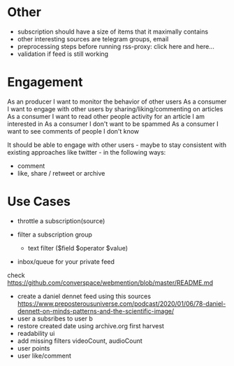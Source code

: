 # Other
- subscription should have a size of items that it maximally contains
- other interesting sources are telegram groups, email
- preprocessing steps before running rss-proxy: click here and here...
- validation if feed is still working

# Engagement
As an producer I want to monitor the behavior of other users
As a consumer I want to engage with other users by sharing/liking/commenting on articles
    As a consumer I want to read other people activity for an article I am interested in
As a consumer I don't want to be spammed
As a consumer I want to see comments of people I don't know


It should be able to engage with other users - maybe to stay consistent with existing approaches like twitter - in
the following ways:
- comment
- like, share / retweet or archive


# Use Cases
- throttle a subscription(source)
- filter a subscription group
    - text filter ($field $operator $value)
    
- inbox/queue for your private feed

check https://github.com/converspace/webmention/blob/master/README.md

- create a daniel dennet feed using this sources https://www.preposterousuniverse.com/podcast/2020/01/06/78-daniel-dennett-on-minds-patterns-and-the-scientific-image/
- user a subsribes to user b
- restore created date using archive.org first harvest
- readability ui
- add missing filters videoCount, audioCount
- user points
- user like/comment
